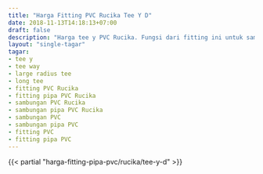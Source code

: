 ```yaml
---
title: "Harga Fitting PVC Rucika Tee Y D"
date: 2018-11-13T14:18:13+07:00
draft: false
description: "Harga tee y PVC Rucika. Fungsi dari fitting ini untuk sambungan cabang tiga namun lekukannya memiliki radius (kurva) tidak seperti pada tee biasa (tegak lurus)."
layout: "single-tagar"
tagar:
- tee y
- tee way
- large radius tee
- long tee
- fitting PVC Rucika
- fitting pipa PVC Rucika
- sambungan PVC Rucika
- sambungan pipa PVC Rucika
- sambungan PVC
- sambungan pipa PVC
- fitting PVC
- fitting pipa PVC
---
```


{{< partial "harga-fitting-pipa-pvc/rucika/tee-y-d" >}}
